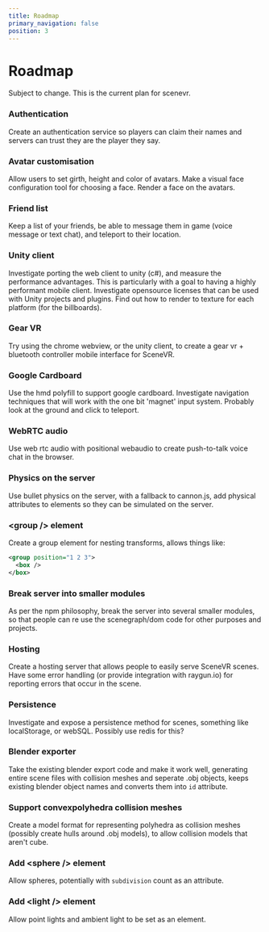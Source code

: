 ```yaml
---
title: Roadmap
primary_navigation: false
position: 3
---
```


# Roadmap

Subject to change. This is the current plan for scenevr.

### Authentication

Create an authentication service so players can claim their names and servers can trust they are the player they say.

### Avatar customisation

Allow users to set girth, height and color of avatars. Make a visual face configuration tool for choosing a face. Render a face on the avatars.

### Friend list

Keep a list of your friends, be able to message them in game (voice message or text chat), and teleport to their location.

### Unity client

Investigate porting the web client to unity (c#), and measure the performance advantages. This is particularly with a goal to having a highly performant mobile client. Investigate opensource licenses that can be used with Unity projects and plugins. Find out how to render to texture for each platform (for the billboards).

### Gear VR

Try using the chrome webview, or the unity client, to create a gear vr + bluetooth controller mobile interface for SceneVR.

### Google Cardboard

Use the hmd polyfill to support google cardboard. Investigate navigation techniques that will work with the one bit 'magnet' input system. Probably look at the ground and click to teleport.

### WebRTC audio

Use web rtc audio with positional webaudio to create push-to-talk voice chat in the browser.

### Physics on the server

Use bullet physics on the server, with a fallback to cannon.js, add physical attributes to elements so they can be simulated on the server.

### \<group /\> element

Create a group element for nesting transforms, allows things like:

```xml
<group position="1 2 3">
  <box />
</box>
```

### Break server into smaller modules

As per the npm philosophy, break the server into several smaller modules, so that people can re use the scenegraph/dom code for other purposes and projects.

### Hosting

Create a hosting server that allows people to easily serve SceneVR scenes. Have some error handling (or provide integration with raygun.io) for reporting errors that occur in the scene.

### Persistence

Investigate and expose a persistence method for scenes, something like localStorage, or webSQL. Possibly use redis for this?

### Blender exporter

Take the existing blender export code and make it work well, generating entire scene files with collision meshes and seperate .obj objects, keeps existing blender object names and converts them into `id` attribute.

### Support convexpolyhedra collision meshes

Create a model format for representing polyhedra as collision meshes (possibly create hulls around .obj models), to allow collision models that aren't cube.

### Add \<sphere /\> element

Allow spheres, potentially with `subdivision` count as an attribute.

### Add \<light /\> element

Allow point lights and ambient light to be set as an element.


